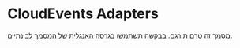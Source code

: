 # CloudEvents Adapters
מסמך זה טרם תורגם. בבקשה תשתמשו [בגרסה האנגלית של המסמך](../../adapters.md) לבינתיים.